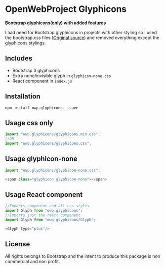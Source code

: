 # OpenWebProject Glyphicons

**Bootstrap glyphicons(only) with added features**

I had need for Bootstrap glyphicons in projects with other styling so I used the bootstrap.css files ([Original source](https://getbootstrap.com/docs/3.4/)) and removed everything except the glyphicons stylings.

## Includes
* Bootstrap 3 glyphicons
* Extra none/invisible glyph in `glyphicon-none.css`
* React component in `index.js`

## Installation
`npm install owp.glyphicons --save`

## Usage css only
```javascript
import "owp.glyphicons/glyphicons.min.css";
//OR
import "owp.glyphicons/glyphicons.css";
```

## Usage glyphicon-none
```javascript
import "owp.glyphicons/glyphicon-none.css";

<span class="glyphicon glyphicon-none"></span>
```

## Usage React component
```javascript
//Imports component and all css styles
import Glyph from "owp.glyphicons";
//Imports just the react component
import Glyph from "owp.glyphicons/Glyph";

<Glyph type="plus"/>
```

## License
All rights belongs to Bootstrap and the intent to produce this package is non commercial and non profit.